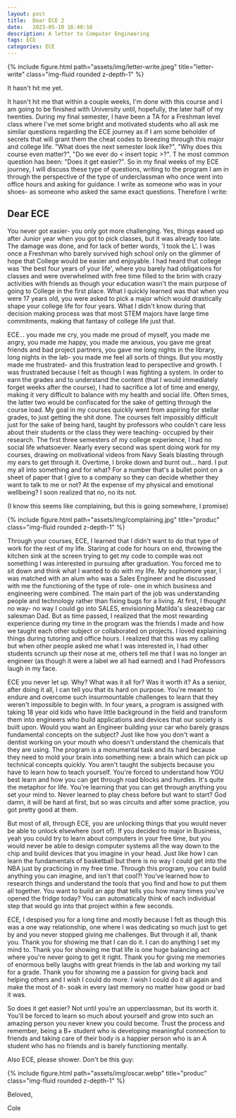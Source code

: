 ```yaml
---
layout: post
title:  Dear ECE 2
date:   2023-05-10 16:40:16
description: A letter to Computer Engineering
tags: ECE
categories: ECE
---
```


<div class="container">
    <div class="row">
        <div class="col-sm mt-3 mt-md-0">
            {% include figure.html path="assets/img/letter-write.jpeg" title="letter-write" class="img-fluid rounded z-depth-1" %}
        </div>

</div>

It hasn't hit me yet. 

It hasn't hit me that within a couple weeks, I'm done with this course and I am going to be finished with University until, hopefully, the later half of my twenties. During my final semester, I have been a TA for a Freshman level class where I've met some bright and motivated students who all ask me similar questions regarding the ECE journey as if I am some beholder of secrets that will grant them the cheat codes to breezing through this major and college life. "What does the next semester look like?", "Why does this course even matter?", "Do we ever do < insert topic >?". T he most common question has been: "Does it get easier?".  So in my final weeks of my ECE journey, I will discuss these type of questions, writing to the program I am in through the perspective of the type of underclassman who once went into office hours and asking for guidance. I write as someone who was in your shoes- as someone who asked the same exact questions. Therefore I write:



<h2>Dear ECE</h2>



You never got easier- you only got more challenging. Yes, things eased up after Junior year when you got to pick classes, but it was already too late. The damage was done, and for lack of better words, 'I took the L'. I was once a Freshman who barely survived high school only on the glimmer of hope that College would be easier and enjoyable. I had heard that college was 'the best four years of your life', where you barely had obligations for classes and were overwhelmed with free time filled to the brim with crazy activities with friends as though your education wasn't the main purpose of going to College in the first place. What I quickly learned was that when you were 17 years old, you were asked to pick a major which would drastically shape your college life for four years.  What I didn't know during that decision making process was that most STEM majors have large time commitments, making that fantasy of college life just that.




ECE… you made me cry, you made me proud of myself, you made me angry, you made me happy, you made me anxious, you gave me great friends and bad project partners, you gave me long nights in the library, long nights in the lab- you made me feel all sorts of things. But you mostly made me frustrated- and this frustration lead to perspective and growth. I was frustrated because I felt as though I was fighting a system. In order to earn the grades and to understand the content (that I would immediately forget weeks after the course), I had to sacrifice a lot of time and energy, making it very difficult to balance with my health and social life. Often times, the latter two would be confiscated for the sake of getting through the course load. My goal in my courses quickly went from aspiring for stellar grades, to just getting the shit done. The courses felt impossibly difficult just for the sake of being hard, taught by professors who couldn't care less about their students or the class they were teaching- occupied by their research. The first three semesters of my college experience, I had no social life whatsoever. Nearly every second was spent doing work for my courses, drawing on motivational videos from Navy Seals blasting through my ears to get through it. Overtime, I broke down and burnt out… hard. I put my all into something and for what? For a number that's a bullet point on a sheet of paper that I give to a company so they can decide whether they want to talk to me or not? At the expense of my physical and emotional wellbeing? I soon realized that no, no its not. 


(I know this seems like complaining, but this is going somewhere, I promise) 


<div class="container">
    <div class="row">
        <div class="col-sm mt-3 mt-md-0">
            {% include figure.html path="assets/img/complaining.jpg" title="produc" class="img-fluid rounded z-depth-1" %}
        </div>
    </div>
</div>



Through your courses, ECE, I learned that I didn't want to do that type of work for the rest of my life. Staring at code for hours on end, throwing the kitchen sink at the screen trying to get my code to compile was not something I was interested in pursuing after graduation. You forced me to sit down and think what I wanted to do with my life. My sophomore year, I was matched with an alum who was a Sales Engineer and he discussed with me the functioning of the type of role- one in which business and engineering were combined. The main part of the job was understanding people and technology rather than fixing bugs for a living. At first, I thought no way- no way I could go into SALES, envisioning Matilda's sleazebag car salesman Dad. But as time passed, I realized that the most rewarding experience during my time in the program was the friends I made and how we taught each other subject or collaborated on projects. I loved explaining things during tutoring and office hours. I realized that this was my calling but when other people asked me what I was interested in, I had other students scrunch up their nose at me, others tell me that I was no longer an engineer (as though it were a label we all had earned) and I had Professors laugh in my face. 



ECE you never let up. Why? What was it all for? Was it worth it? As a senior, after doing it all, I can tell you that its hard on purpose. You're meant to endure and overcome such insurmountable challenges to learn that they weren't impossible to begin with. In four years, a program is assigned with taking 18 year old kids who have little background in the field and transform them into engineers who build applications and devices that our society is built upon. Would you want an Engineer building your car who barely grasps fundamental concepts on the subject? Just like how you don't want a dentist working on your mouth who  doesn't understand the chemicals that they are using. The program is a monumental task and its hard because they need to mold your brain into something new: a brain which can pick up technical concepts quickly. You aren't taught the subjects because you have to learn how to teach yourself. You're forced to understand how YOU best learn and how you can get through road blocks and hurdles. It's quite the metaphor for life. You're learning that you can get through anything you set your mind to. Never learned to play chess before but want to start? God damn, it will be hard at first, but so was circuits and after some practice, you got pretty good at them. 




But most of all, through ECE, you are unlocking things that you would never be able to unlock elsewhere (sort of). If you decided to major in Business, yeah you could try to learn about computers in your free time, but you would never be able to design computer systems all the way down to the chip and build devices that you imagine in your head. Just like how I can learn the fundamentals of basketball but there is no way I could get into the NBA just by practicing in my free time. Through this program, you can build anything you can imagine, and isn't that cool?! You've learned how to research things and understand the tools that you find and how to put them all together. You want to build an app that tells you how many times you've opened the fridge today? You can automatically think of each individual step that would go into that project within a few seconds. 



ECE, I despised you for a long time and mostly because I felt as though this was a one way relationship, one where I was dedicating so much just to get by and you never stopped giving me challenges. But through it all, thank you. Thank you for showing me that I can do it. I can do anything I set my mind to. Thank you for showing me that life is one huge balancing act where you're never going to get it right. Thank you for giving me memories of enormous belly laughs with great friends in the lab and working my tail for a grade. Thank you for showing me a passion for giving back and helping others and I wish I could do more. I wish I could do it all again and make the most of it- soak in every last memory no matter how good or bad it was.



So does it get easier? Not until you're an upperclassman, but its worth it. You'll be forced to learn so much about yourself and grow into such an amazing person you never knew you could become. Trust the process and remember, being a B+ student who is developing meaningful connection to friends and taking care of their body is a happier person who is an A student who has no friends and is barely functioning mentally. 



Also ECE, please shower. Don't be this guy:

<div class="container">
    <div class="row">
        <div class="col-sm mt-3 mt-md-0">
            {% include figure.html path="assets/img/oscar.webp" title="produc" class="img-fluid rounded z-depth-1" %}
        </div>
    </div>
</div>



Beloved, 

Cole